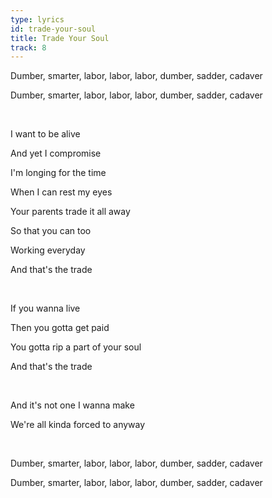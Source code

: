 ```yaml
---
type: lyrics
id: trade-your-soul
title: Trade Your Soul
track: 8
---
```


Dumber, smarter, labor, labor, labor, dumber, sadder, cadaver

<span id="chant">Dumber, smarter, labor, labor, labor, dumber, sadder, cadaver</span>

<br/>

I want to be alive

And yet I compromise

I'm longing for the time

When I can rest my eyes

Your parents trade it all away

So that you can too 

Working everyday

And that's the trade

<br/>

If you wanna live

Then you gotta get paid

You gotta rip a part of your soul

And that's the trade

<br/>

And it's not one I wanna make

We're all kinda forced to anyway

<br/>

Dumber, smarter, labor, labor, labor, dumber, sadder, cadaver

Dumber, smarter, labor, labor, labor, dumber, sadder, cadaver